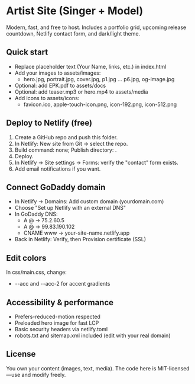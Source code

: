 # Artist Site (Singer + Model)

Modern, fast, and free to host. Includes a portfolio grid, upcoming release countdown, Netlify contact form, and dark/light theme.

## Quick start
- Replace placeholder text (Your Name, links, etc.) in index.html
- Add your images to assets/images:
  - hero.jpg, portrait.jpg, cover.jpg, p1.jpg ... p6.jpg, og-image.jpg
- Optional: add EPK.pdf to assets/docs
- Optional: add teaser.mp3 or hero.mp4 to assets/media
- Add icons to assets/icons:
  - favicon.ico, apple-touch-icon.png, icon-192.png, icon-512.png

## Deploy to Netlify (free)
1) Create a GitHub repo and push this folder.
2) In Netlify: New site from Git -> select the repo.
3) Build command: none; Publish directory: .
4) Deploy.
5) In Netlify -> Site settings -> Forms: verify the "contact" form exists.
6) Add email notifications if you want.

## Connect GoDaddy domain
- In Netlify -> Domains: Add custom domain (yourdomain.com)
- Choose "Set up Netlify with an external DNS"
- In GoDaddy DNS:
  - A @ -> 75.2.60.5
  - A @ -> 99.83.190.102
  - CNAME www -> your-site-name.netlify.app
- Back in Netlify: Verify, then Provision certificate (SSL)

## Edit colors
In css/main.css, change:
- --acc and --acc-2 for accent gradients

## Accessibility & performance
- Prefers-reduced-motion respected
- Preloaded hero image for fast LCP
- Basic security headers via netlify.toml
- robots.txt and sitemap.xml included (edit with your real domain)

## License
You own your content (images, text, media). The code here is MIT-licensed—use and modify freely.
